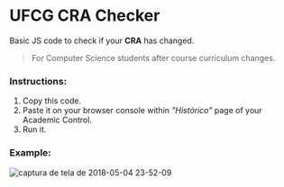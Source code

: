 # UFCG CRA Checker

Basic JS code to check if your **CRA** has changed.
> For Computer Science students after course curriculum changes.

### Instructions:
1. Copy this code.
2. Paste it on your browser console within *"Histórico"* page of your Academic Control.
3. Run it.

### Example:
![captura de tela de 2018-05-04 23-52-09](https://user-images.githubusercontent.com/26657147/39659047-312d2592-4ff6-11e8-83d8-9acf77ebe1a8.png)
